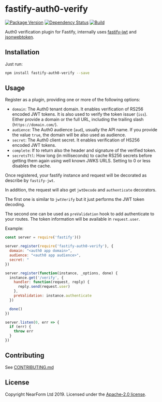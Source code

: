 # fastify-auth0-verify

[![Package Version](https://img.shields.io/npm/v/fastify-auth0-verify.svg)](https://npm.im/fastify-auth0-verify)
[![Dependency Status](https://img.shields.io/david/nearform/fastify-auth0-verify)](https://david-dm.org/nearform/fastify-auth0-verify)
[![Build](https://github.com/nearform/fastify-auth0-verify/workflows/CI/badge.svg)](https://github.com/nearform/fastify-auth0-verify/actions?query=workflow%3ACI)

<!-- [![Code Coverage](https://img.shields.io/codecov/c/gh/nearform/-verify?token=d0ae1643f35c4c4f9714a357f796d05d)](https://codecov.io/gh/nearform/fastify-auth0-verify) -->

Auth0 verification plugin for Fastify, internally uses [fastify-jwt](https://npm.im/fastify-jwt) and [jsonwebtoken](https://npm.im/jsonwebtoken).

## Installation

Just run:

```bash
npm install fastify-auth0-verify --save
```

## Usage

Register as a plugin, providing one or more of the following options:

- `domain`: The Auth0 tenant domain. It enables verification of RS256 encoded JWT tokens. It is also used to verify the token issuer (`iss`). Either provide a domain or the full URL, including the trailing slash (`https://domain.com/`).
- `audience`: The Auth0 audience (`aud`), usually the API name. If you provide the value `true`, the domain will be also used as audience.
- `secret`: The Auth0 client secret. It enables verification of HS256 encoded JWT tokens.
- `complete`: If to return also the header and signature of the verified token.
- `secretsTtl`: How long (in milliseconds) to cache RS256 secrets before getting them again using well known JWKS URLS. Setting to 0 or less disables the cache.

Once registered, your fastify instance and request will be decorated as describe by `fastify-jwt`.

In addition, the request will also get `jwtDecode` and `authenticate` decorators.

The first one is similar to `jwtVerify` but it just performs the JWT token decoding.

The second one can be used as `preValidation` hook to add authenticate to your routes. The token information will be available in `request.user`.

Example:

```js
const server = require('fastify')()

server.register(require('fastify-auth0-verify'), {
  domain: "<auth0 app domain>",
  audience: "<auth0 app audience>",
  secret: "
})

server.register(function(instance, _options, done) {
  instance.get('/verify', {
    handler: function(request, reply) {
      reply.send(request.user)
    },
    preValidation: instance.authenticate
  })

  done()
})

server.listen(0, err => {
  if (err) {
    throw err
  }
})
```

## Contributing

See [CONTRIBUTING.md](./CONTRIBUTING.md)

## License

Copyright NearForm Ltd 2019. Licensed under the [Apache-2.0 license](http://www.apache.org/licenses/LICENSE-2.0).
